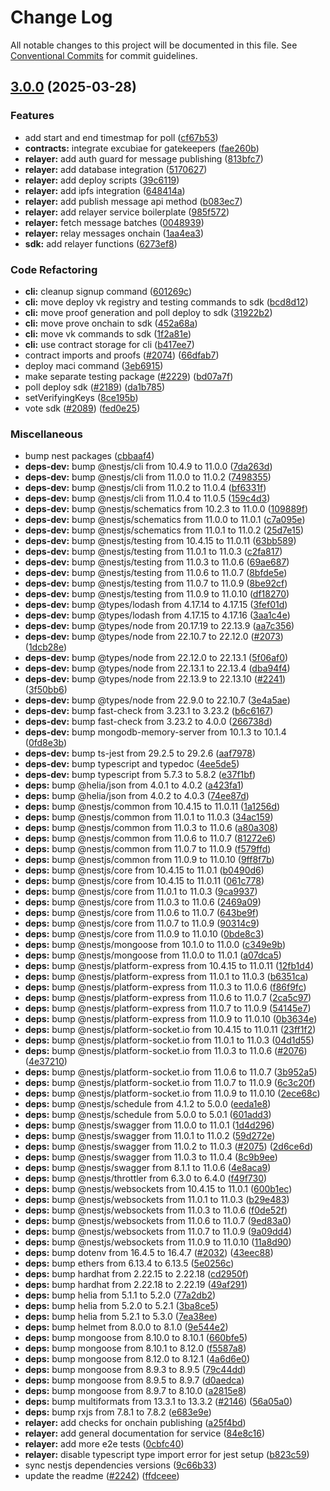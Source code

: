 # Change Log

All notable changes to this project will be documented in this file.
See [Conventional Commits](https://conventionalcommits.org) for commit guidelines.

## [3.0.0](https://github.com/privacy-scaling-explorations/maci/compare/v2.5.0...v3.0.0) (2025-03-28)


### Features

* add start and end timestmap for poll ([cf67b53](https://github.com/privacy-scaling-explorations/maci/commit/cf67b539d7d5dfd8b83ba3e0becaa20d0292b410))
* **contracts:** integrate excubiae for gatekeepers ([fae260b](https://github.com/privacy-scaling-explorations/maci/commit/fae260bbdd4d6b7a8749f61c0310526448a6c030))
* **relayer:** add auth guard for message publishing ([813bfc7](https://github.com/privacy-scaling-explorations/maci/commit/813bfc7b25e403902e6779ef4304ee48bb5640e9))
* **relayer:** add database integration ([5170627](https://github.com/privacy-scaling-explorations/maci/commit/51706271c6e504c925f07d6a9ae56450e86a2267))
* **relayer:** add deploy scripts ([39c6119](https://github.com/privacy-scaling-explorations/maci/commit/39c61195b424c45df8f9b2864308e99132c0b369))
* **relayer:** add ipfs integration ([648414a](https://github.com/privacy-scaling-explorations/maci/commit/648414a2083309b880c806c481a475e4fee4377e))
* **relayer:** add publish message api method ([b083ec7](https://github.com/privacy-scaling-explorations/maci/commit/b083ec79c81ec81fe284b6120c6213dc1e4997f2))
* **relayer:** add relayer service boilerplate ([985f572](https://github.com/privacy-scaling-explorations/maci/commit/985f57203b665321cf08bc40a7662ee7d104a173))
* **relayer:** fetch message batches ([0048939](https://github.com/privacy-scaling-explorations/maci/commit/0048939de90c6ea6ae2c439e807704e0535dee64))
* **relayer:** relay messages onchain ([1aa4ea3](https://github.com/privacy-scaling-explorations/maci/commit/1aa4ea318c0cc5f6fdadc12c59357cf4bb9b177e))
* **sdk:** add relayer functions ([6273ef8](https://github.com/privacy-scaling-explorations/maci/commit/6273ef8c07675aaebe6d1d73d2c1e51de1ccfc56))


### Code Refactoring

* **cli:** cleanup signup command ([601269c](https://github.com/privacy-scaling-explorations/maci/commit/601269c8c5c508289e3f95ac6b55603c73d19779))
* **cli:** move deploy vk registry and testing commands to sdk ([bcd8d12](https://github.com/privacy-scaling-explorations/maci/commit/bcd8d12980067a5d1618fe43c8d3a9b5c5d5be84))
* **cli:** move proof generation and poll deploy to sdk ([31922b2](https://github.com/privacy-scaling-explorations/maci/commit/31922b2f816ecdd254d761e49b25081f5c9fa9a3))
* **cli:** move prove onchain to sdk ([452a68a](https://github.com/privacy-scaling-explorations/maci/commit/452a68a452ac33f9186ecf735e8d5df852a5c5e1))
* **cli:** move vk commands to sdk ([1f2a81e](https://github.com/privacy-scaling-explorations/maci/commit/1f2a81e67ccdea1ca6136dd71005cb7f91ae02fb))
* **cli:** use contract storage for cli ([b417ee7](https://github.com/privacy-scaling-explorations/maci/commit/b417ee7de9c54fb875c363ca38c1c41eb34d8e8e))
* contract imports and proofs ([#2074](https://github.com/privacy-scaling-explorations/maci/issues/2074)) ([66dfab7](https://github.com/privacy-scaling-explorations/maci/commit/66dfab7e0916f5891f47ae1448b89f7b0fd0ed27))
* deploy maci command ([3eb6915](https://github.com/privacy-scaling-explorations/maci/commit/3eb691568a01e94cbbdb2f4f806efae002b19328))
* make separate testing package ([#2229](https://github.com/privacy-scaling-explorations/maci/issues/2229)) ([bd07a7f](https://github.com/privacy-scaling-explorations/maci/commit/bd07a7f0783b2efe2659bc18255f8f4ed2e3c0d3))
* poll deploy sdk ([#2189](https://github.com/privacy-scaling-explorations/maci/issues/2189)) ([da1b785](https://github.com/privacy-scaling-explorations/maci/commit/da1b7852cea94663a97ef7ceef1c3e9b8ca3eda8))
* setVerifyingKeys ([8ce195b](https://github.com/privacy-scaling-explorations/maci/commit/8ce195baa5191bce63fd807cd75f3f75e2ad0d76))
* vote sdk ([#2089](https://github.com/privacy-scaling-explorations/maci/issues/2089)) ([fed0e25](https://github.com/privacy-scaling-explorations/maci/commit/fed0e251bf09e1e34ec0a43ba58d89d3a95aa02c))


### Miscellaneous

* bump nest packages ([cbbaaf4](https://github.com/privacy-scaling-explorations/maci/commit/cbbaaf48acaf7ac5e8963458d43579942d8ea95e))
* **deps-dev:** bump @nestjs/cli from 10.4.9 to 11.0.0 ([7da263d](https://github.com/privacy-scaling-explorations/maci/commit/7da263d9d7de1fe9805be52663883f8f36cd088e))
* **deps-dev:** bump @nestjs/cli from 11.0.0 to 11.0.2 ([7498355](https://github.com/privacy-scaling-explorations/maci/commit/749835548962fcf6a00f29098ad47554eaf4b300))
* **deps-dev:** bump @nestjs/cli from 11.0.2 to 11.0.4 ([bf6331f](https://github.com/privacy-scaling-explorations/maci/commit/bf6331fdfc7105f7bcd9da09e351b85cf3d3b406))
* **deps-dev:** bump @nestjs/cli from 11.0.4 to 11.0.5 ([159c4d3](https://github.com/privacy-scaling-explorations/maci/commit/159c4d3fa06228710317cc416a3dd8d10cce2f42))
* **deps-dev:** bump @nestjs/schematics from 10.2.3 to 11.0.0 ([109889f](https://github.com/privacy-scaling-explorations/maci/commit/109889f6aeb2013036f665eb1180bc9cfd4cc43b))
* **deps-dev:** bump @nestjs/schematics from 11.0.0 to 11.0.1 ([c7a095e](https://github.com/privacy-scaling-explorations/maci/commit/c7a095e7774e55d96ee115c0c9a72f64eb9108a2))
* **deps-dev:** bump @nestjs/schematics from 11.0.1 to 11.0.2 ([25d7e15](https://github.com/privacy-scaling-explorations/maci/commit/25d7e15b635b2df67c4db6985fffc483e20f80ef))
* **deps-dev:** bump @nestjs/testing from 10.4.15 to 11.0.11 ([63bb589](https://github.com/privacy-scaling-explorations/maci/commit/63bb5898a9f66c07c32874b532fa9cbdb4ca29de))
* **deps-dev:** bump @nestjs/testing from 11.0.1 to 11.0.3 ([c2fa817](https://github.com/privacy-scaling-explorations/maci/commit/c2fa8174a9149a1f62f446da9544cde5384f32f9))
* **deps-dev:** bump @nestjs/testing from 11.0.3 to 11.0.6 ([69ae687](https://github.com/privacy-scaling-explorations/maci/commit/69ae6870d2f6c025b650b534d09fba8af01bdd64))
* **deps-dev:** bump @nestjs/testing from 11.0.6 to 11.0.7 ([8bfde5e](https://github.com/privacy-scaling-explorations/maci/commit/8bfde5ecd1fcc138c2a9cb34f5c59ce7a4933aa9))
* **deps-dev:** bump @nestjs/testing from 11.0.7 to 11.0.9 ([8be92cf](https://github.com/privacy-scaling-explorations/maci/commit/8be92cfd319026ee920ed24a06ec0a4ad5560337))
* **deps-dev:** bump @nestjs/testing from 11.0.9 to 11.0.10 ([df18270](https://github.com/privacy-scaling-explorations/maci/commit/df182709668d766a31f430f29b58e666273b7d71))
* **deps-dev:** bump @types/lodash from 4.17.14 to 4.17.15 ([3fef01d](https://github.com/privacy-scaling-explorations/maci/commit/3fef01df4c4f5cc253e6c0949deae7e03d097dc2))
* **deps-dev:** bump @types/lodash from 4.17.15 to 4.17.16 ([3aa1c4e](https://github.com/privacy-scaling-explorations/maci/commit/3aa1c4e3a637fe2f333b91b5eadad6421b4bd5a1))
* **deps-dev:** bump @types/node from 20.17.19 to 22.13.9 ([aa7c356](https://github.com/privacy-scaling-explorations/maci/commit/aa7c356469592547f3d60c05077268267d7ea186))
* **deps-dev:** bump @types/node from 22.10.7 to 22.12.0 ([#2073](https://github.com/privacy-scaling-explorations/maci/issues/2073)) ([1dcb28e](https://github.com/privacy-scaling-explorations/maci/commit/1dcb28e33699ee91f9691c1073d4da0293e406c0))
* **deps-dev:** bump @types/node from 22.12.0 to 22.13.1 ([5f06af0](https://github.com/privacy-scaling-explorations/maci/commit/5f06af0180f522f552519529c07d2bb660fdd586))
* **deps-dev:** bump @types/node from 22.13.1 to 22.13.4 ([dba94f4](https://github.com/privacy-scaling-explorations/maci/commit/dba94f4fe6d405eaca655dfdc8ca01d57664b99b))
* **deps-dev:** bump @types/node from 22.13.9 to 22.13.10 ([#2241](https://github.com/privacy-scaling-explorations/maci/issues/2241)) ([3f50bb6](https://github.com/privacy-scaling-explorations/maci/commit/3f50bb65db4cd83b5ebe9d4fb1b7a6d650bb1c51))
* **deps-dev:** bump @types/node from 22.9.0 to 22.10.7 ([3e4a5ae](https://github.com/privacy-scaling-explorations/maci/commit/3e4a5ae43cc57d6ebaedeb5ce95ca6dd1c968ffe))
* **deps-dev:** bump fast-check from 3.23.1 to 3.23.2 ([b6c6167](https://github.com/privacy-scaling-explorations/maci/commit/b6c616708ce1b3211c9a2f99511d08597b0123d8))
* **deps-dev:** bump fast-check from 3.23.2 to 4.0.0 ([266738d](https://github.com/privacy-scaling-explorations/maci/commit/266738ddf289c22f7e16ceba5a2fb09b836d7323))
* **deps-dev:** bump mongodb-memory-server from 10.1.3 to 10.1.4 ([0fd8e3b](https://github.com/privacy-scaling-explorations/maci/commit/0fd8e3b1365c932c62cd8334189f35df26b75f10))
* **deps-dev:** bump ts-jest from 29.2.5 to 29.2.6 ([aaf7978](https://github.com/privacy-scaling-explorations/maci/commit/aaf797861177b92cb1395048e32898367cd65bd5))
* **deps-dev:** bump typescript and typedoc ([4ee5de5](https://github.com/privacy-scaling-explorations/maci/commit/4ee5de5e29c6326b6728dc2ccd97da3bdea42fd7))
* **deps-dev:** bump typescript from 5.7.3 to 5.8.2 ([e37f1bf](https://github.com/privacy-scaling-explorations/maci/commit/e37f1bffd8193de316e748d0406cfb606455cb46))
* **deps:** bump @helia/json from 4.0.1 to 4.0.2 ([a423fa1](https://github.com/privacy-scaling-explorations/maci/commit/a423fa14736903f5431f8daaf45b4ec891df1207))
* **deps:** bump @helia/json from 4.0.2 to 4.0.3 ([74ee87d](https://github.com/privacy-scaling-explorations/maci/commit/74ee87d6e934205fd24fdd49c2499c906068e270))
* **deps:** bump @nestjs/common from 10.4.15 to 11.0.11 ([1a1256d](https://github.com/privacy-scaling-explorations/maci/commit/1a1256de14fb14ae527eb17ad428cdaa9b11cfee))
* **deps:** bump @nestjs/common from 11.0.1 to 11.0.3 ([34ac159](https://github.com/privacy-scaling-explorations/maci/commit/34ac1597dccc7c40ed05b3e8792798b327f937b1))
* **deps:** bump @nestjs/common from 11.0.3 to 11.0.6 ([a80a308](https://github.com/privacy-scaling-explorations/maci/commit/a80a308a2f67cd0998aec3e5a75ef87343a26098))
* **deps:** bump @nestjs/common from 11.0.6 to 11.0.7 ([81272e6](https://github.com/privacy-scaling-explorations/maci/commit/81272e635c17a285ad1fb8067f73b6fc6e6aa7fb))
* **deps:** bump @nestjs/common from 11.0.7 to 11.0.9 ([f579ffd](https://github.com/privacy-scaling-explorations/maci/commit/f579ffd24e51533b843be5aaa1e53bafff6fc14d))
* **deps:** bump @nestjs/common from 11.0.9 to 11.0.10 ([9ff8f7b](https://github.com/privacy-scaling-explorations/maci/commit/9ff8f7ba287796aafe18e7f7adf7f88ec0cf62ab))
* **deps:** bump @nestjs/core from 10.4.15 to 11.0.1 ([b0490d6](https://github.com/privacy-scaling-explorations/maci/commit/b0490d6cbeae5644f7fce7c75f6b9a8604a3ebda))
* **deps:** bump @nestjs/core from 10.4.15 to 11.0.11 ([061c778](https://github.com/privacy-scaling-explorations/maci/commit/061c77839f88712f816dfe467e848b52f1d0c566))
* **deps:** bump @nestjs/core from 11.0.1 to 11.0.3 ([9ca9937](https://github.com/privacy-scaling-explorations/maci/commit/9ca99379124f8e39ad013efe86b92159a1c1c5dd))
* **deps:** bump @nestjs/core from 11.0.3 to 11.0.6 ([2469a09](https://github.com/privacy-scaling-explorations/maci/commit/2469a0941da49f4654d68ba2a917c1894494ce78))
* **deps:** bump @nestjs/core from 11.0.6 to 11.0.7 ([643be9f](https://github.com/privacy-scaling-explorations/maci/commit/643be9f7eb0195aa986099d97fbb081070fb0966))
* **deps:** bump @nestjs/core from 11.0.7 to 11.0.9 ([90314c9](https://github.com/privacy-scaling-explorations/maci/commit/90314c9ca8d03bcf18c0dff255a280f4a3691de2))
* **deps:** bump @nestjs/core from 11.0.9 to 11.0.10 ([0bde8c3](https://github.com/privacy-scaling-explorations/maci/commit/0bde8c3e4611885f2192327b23a08cfd6479690f))
* **deps:** bump @nestjs/mongoose from 10.1.0 to 11.0.0 ([c349e9b](https://github.com/privacy-scaling-explorations/maci/commit/c349e9b75b5461eb50be505c37b96008733e056f))
* **deps:** bump @nestjs/mongoose from 11.0.0 to 11.0.1 ([a07dca5](https://github.com/privacy-scaling-explorations/maci/commit/a07dca534eca75d24eab58ccabea5ad9e5a6e0f4))
* **deps:** bump @nestjs/platform-express from 10.4.15 to 11.0.11 ([12fb1d4](https://github.com/privacy-scaling-explorations/maci/commit/12fb1d425ba5f141c2d8bbf4d14d11a9d6add000))
* **deps:** bump @nestjs/platform-express from 11.0.1 to 11.0.3 ([b6351ca](https://github.com/privacy-scaling-explorations/maci/commit/b6351ca9e5504475f250e25ac056175356def669))
* **deps:** bump @nestjs/platform-express from 11.0.3 to 11.0.6 ([f86f9fc](https://github.com/privacy-scaling-explorations/maci/commit/f86f9fc086ca52a1aee80df470d30399cd608b16))
* **deps:** bump @nestjs/platform-express from 11.0.6 to 11.0.7 ([2ca5c97](https://github.com/privacy-scaling-explorations/maci/commit/2ca5c97bff962789bdcce91bcd512fdb7e0f0d50))
* **deps:** bump @nestjs/platform-express from 11.0.7 to 11.0.9 ([54145e7](https://github.com/privacy-scaling-explorations/maci/commit/54145e70bba0965c950d615300aae7a4b57e7c1e))
* **deps:** bump @nestjs/platform-express from 11.0.9 to 11.0.10 ([0b3634e](https://github.com/privacy-scaling-explorations/maci/commit/0b3634ed5188afd1a650ffb6da8191981a097734))
* **deps:** bump @nestjs/platform-socket.io from 10.4.15 to 11.0.11 ([23ff1f2](https://github.com/privacy-scaling-explorations/maci/commit/23ff1f23374090d83a221d964149b274dd021e2d))
* **deps:** bump @nestjs/platform-socket.io from 11.0.1 to 11.0.3 ([04d1d55](https://github.com/privacy-scaling-explorations/maci/commit/04d1d55ffed829bc021480272772493ed1a10a5f))
* **deps:** bump @nestjs/platform-socket.io from 11.0.3 to 11.0.6 ([#2076](https://github.com/privacy-scaling-explorations/maci/issues/2076)) ([4e37210](https://github.com/privacy-scaling-explorations/maci/commit/4e372100d6c63c64891d1cdff07c222d2d4d3f24))
* **deps:** bump @nestjs/platform-socket.io from 11.0.6 to 11.0.7 ([3b952a5](https://github.com/privacy-scaling-explorations/maci/commit/3b952a53f9246073e7746563471ae9e5cbeab418))
* **deps:** bump @nestjs/platform-socket.io from 11.0.7 to 11.0.9 ([6c3c20f](https://github.com/privacy-scaling-explorations/maci/commit/6c3c20f2b6804bf5adedb967b8c4a88a6cdfd899))
* **deps:** bump @nestjs/platform-socket.io from 11.0.9 to 11.0.10 ([2ece68c](https://github.com/privacy-scaling-explorations/maci/commit/2ece68c361de6af40e08d8ad8654e49db52a4f30))
* **deps:** bump @nestjs/schedule from 4.1.2 to 5.0.0 ([eeda1e8](https://github.com/privacy-scaling-explorations/maci/commit/eeda1e8283a2ef601f8f526cb08e481573486ac3))
* **deps:** bump @nestjs/schedule from 5.0.0 to 5.0.1 ([601add3](https://github.com/privacy-scaling-explorations/maci/commit/601add3528c8808f53ef0c484bca592ae858b869))
* **deps:** bump @nestjs/swagger from 11.0.0 to 11.0.1 ([1d4d296](https://github.com/privacy-scaling-explorations/maci/commit/1d4d2961b802253aeb27cbde5dbb55b9d6ef9dd8))
* **deps:** bump @nestjs/swagger from 11.0.1 to 11.0.2 ([59d272e](https://github.com/privacy-scaling-explorations/maci/commit/59d272ed1c2702db1599e663fe587e4d73fbdd4f))
* **deps:** bump @nestjs/swagger from 11.0.2 to 11.0.3 ([#2075](https://github.com/privacy-scaling-explorations/maci/issues/2075)) ([2d6ce6d](https://github.com/privacy-scaling-explorations/maci/commit/2d6ce6d457c9261e41a4f008b08b5c087003687d))
* **deps:** bump @nestjs/swagger from 11.0.3 to 11.0.4 ([8c9b9ee](https://github.com/privacy-scaling-explorations/maci/commit/8c9b9eeece7c4b12325b9e50cb87847488ad0697))
* **deps:** bump @nestjs/swagger from 8.1.1 to 11.0.6 ([4e8aca9](https://github.com/privacy-scaling-explorations/maci/commit/4e8aca9fe1b19f299119d070d0de27090652d58e))
* **deps:** bump @nestjs/throttler from 6.3.0 to 6.4.0 ([f49f730](https://github.com/privacy-scaling-explorations/maci/commit/f49f7309f6abb02544d125952324058015e255e9))
* **deps:** bump @nestjs/websockets from 10.4.15 to 11.0.1 ([600b1ec](https://github.com/privacy-scaling-explorations/maci/commit/600b1eca4d2345b06611eb92b0bec6a4247c581d))
* **deps:** bump @nestjs/websockets from 11.0.1 to 11.0.3 ([b29e483](https://github.com/privacy-scaling-explorations/maci/commit/b29e483f1ff261728c8187b0415013f90e503aa1))
* **deps:** bump @nestjs/websockets from 11.0.3 to 11.0.6 ([f0de52f](https://github.com/privacy-scaling-explorations/maci/commit/f0de52f3b52dd5353b5aa778545ae8ce6f111fa1))
* **deps:** bump @nestjs/websockets from 11.0.6 to 11.0.7 ([9ed83a0](https://github.com/privacy-scaling-explorations/maci/commit/9ed83a004c276face7602306fb3396a1ee84ba02))
* **deps:** bump @nestjs/websockets from 11.0.7 to 11.0.9 ([9a09dd4](https://github.com/privacy-scaling-explorations/maci/commit/9a09dd4fddf6564d65d1e1c4ef874086cee7fea3))
* **deps:** bump @nestjs/websockets from 11.0.9 to 11.0.10 ([11a8d90](https://github.com/privacy-scaling-explorations/maci/commit/11a8d904d69cfcc64d4513072211092becf54d1e))
* **deps:** bump dotenv from 16.4.5 to 16.4.7 ([#2032](https://github.com/privacy-scaling-explorations/maci/issues/2032)) ([43eec88](https://github.com/privacy-scaling-explorations/maci/commit/43eec880410cc48d2435bc4f531276ffc588bcb3))
* **deps:** bump ethers from 6.13.4 to 6.13.5 ([5e0256c](https://github.com/privacy-scaling-explorations/maci/commit/5e0256c58ff02921a3eeb58b3478a673140ccdff))
* **deps:** bump hardhat from 2.22.15 to 2.22.18 ([cd2950f](https://github.com/privacy-scaling-explorations/maci/commit/cd2950ff9397e0a569a2b519bb4f9c84f261ac3a))
* **deps:** bump hardhat from 2.22.18 to 2.22.19 ([49af291](https://github.com/privacy-scaling-explorations/maci/commit/49af2919e353d322808c12ca0d5a77575c73e044))
* **deps:** bump helia from 5.1.1 to 5.2.0 ([77a2db2](https://github.com/privacy-scaling-explorations/maci/commit/77a2db2854f8878c7f7f4b79b877a01caf24fba9))
* **deps:** bump helia from 5.2.0 to 5.2.1 ([3ba8ce5](https://github.com/privacy-scaling-explorations/maci/commit/3ba8ce5a17ab1a6d539e6c5354b92dde281732c7))
* **deps:** bump helia from 5.2.1 to 5.3.0 ([7ea38ee](https://github.com/privacy-scaling-explorations/maci/commit/7ea38ee09d6bad975be82b6d171198cafe9f17b1))
* **deps:** bump helmet from 8.0.0 to 8.1.0 ([9e544e2](https://github.com/privacy-scaling-explorations/maci/commit/9e544e2eec454fd0423d517ef8358e7edd9ae3fd))
* **deps:** bump mongoose from 8.10.0 to 8.10.1 ([660bfe5](https://github.com/privacy-scaling-explorations/maci/commit/660bfe5051401478387f9de552806fb68b186933))
* **deps:** bump mongoose from 8.10.1 to 8.12.0 ([f5587a8](https://github.com/privacy-scaling-explorations/maci/commit/f5587a8809bd2f971b487b7d3900aa3f3cb15661))
* **deps:** bump mongoose from 8.12.0 to 8.12.1 ([4a6d6e0](https://github.com/privacy-scaling-explorations/maci/commit/4a6d6e037fe265754d901d2e53fde0db47a06a13))
* **deps:** bump mongoose from 8.9.3 to 8.9.5 ([79c44dd](https://github.com/privacy-scaling-explorations/maci/commit/79c44ddf302a59e6b05b652b40fe777886caa114))
* **deps:** bump mongoose from 8.9.5 to 8.9.7 ([d0aedca](https://github.com/privacy-scaling-explorations/maci/commit/d0aedca0a3815321f97ba92cd6e3210a445f73bc))
* **deps:** bump mongoose from 8.9.7 to 8.10.0 ([a2815e8](https://github.com/privacy-scaling-explorations/maci/commit/a2815e82d394b03b4f223dcc0c586f81f733116e))
* **deps:** bump multiformats from 13.3.1 to 13.3.2 ([#2146](https://github.com/privacy-scaling-explorations/maci/issues/2146)) ([56a05a0](https://github.com/privacy-scaling-explorations/maci/commit/56a05a09ae4fb3c0c0d66fe49649ae1174965b14))
* **deps:** bump rxjs from 7.8.1 to 7.8.2 ([e683e9e](https://github.com/privacy-scaling-explorations/maci/commit/e683e9ef81afe88c215c1767f4f34f7364a558b0))
* **relayer:** add checks for onchain publishing ([a25f4bd](https://github.com/privacy-scaling-explorations/maci/commit/a25f4bdd4c106920f429a4dc0deb09fb3275b57e))
* **relayer:** add general documentation for service ([84e8c16](https://github.com/privacy-scaling-explorations/maci/commit/84e8c165f737c5947029de0e055a549964187307))
* **relayer:** add more e2e tests ([0cbfc40](https://github.com/privacy-scaling-explorations/maci/commit/0cbfc40b2915924cdc6b6fc7db4392868f6f8845))
* **relayer:** disable typescript type import error for jest setup ([b823c59](https://github.com/privacy-scaling-explorations/maci/commit/b823c593c29fba9b64db864cb9486e0d841d1836))
* sync nestjs dependencies versions ([9c66b33](https://github.com/privacy-scaling-explorations/maci/commit/9c66b330664598cf9c0377d2078a946e34ad0004))
* update the readme ([#2242](https://github.com/privacy-scaling-explorations/maci/issues/2242)) ([ffdceee](https://github.com/privacy-scaling-explorations/maci/commit/ffdceee3074446f81deae5ef4e3df67f98aaada7))
